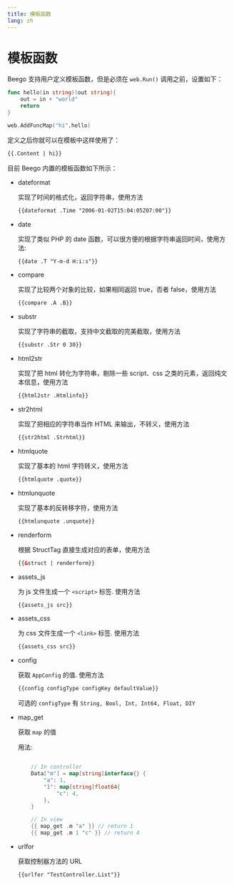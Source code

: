 ```yaml
---
title: 模板函数
lang: zh
---
```


# 模板函数

Beego 支持用户定义模板函数，但是必须在 `web.Run()` 调用之前，设置如下：
```go
func hello(in string)(out string){
    out = in + "world"
    return
}

web.AddFuncMap("hi",hello)
```
定义之后你就可以在模板中这样使用了：

```html
{{.Content | hi}}
```

目前 Beego 内置的模板函数如下所示：

* dateformat

	实现了时间的格式化，返回字符串，使用方法 
    ```html
    {{dateformat .Time "2006-01-02T15:04:05Z07:00"}}
    ```

* date

	实现了类似 PHP 的 date 函数，可以很方便的根据字符串返回时间，使用方法:
    ```html
    {{date .T "Y-m-d H:i:s"}}
    ```

* compare

	实现了比较两个对象的比较，如果相同返回 true，否者 false，使用方法
    ```html
    {{compare .A .B}}
    ```

* substr

	实现了字符串的截取，支持中文截取的完美截取，使用方法
    ```html
    {{substr .Str 0 30}}
    ```

* html2str

	实现了把 html 转化为字符串，剔除一些 script、css 之类的元素，返回纯文本信息，使用方法 
    ```html
    {{html2str .Htmlinfo}}
    ```
* str2html

	实现了把相应的字符串当作 HTML 来输出，不转义，使用方法
    ```html
    {{str2html .Strhtml}}
    ```

* htmlquote

	实现了基本的 html 字符转义，使用方法
    ```html
    {{htmlquote .quote}}
    ```

* htmlunquote

	实现了基本的反转移字符，使用方法
    ```html
    {{htmlunquote .unquote}}
    ```

* renderform

	根据 StructTag 直接生成对应的表单，使用方法
    ```html
    {{&struct | renderform}}
    ```
	
* assets_js

    为 js 文件生成一个 `<script>` 标签. 使用方法 
    ```html
    {{assets_js src}}
    ```

* assets_css

    为 css 文件生成一个 `<link>` 标签. 使用方法 
    ```html
    {{assets_css src}}
    ```

* config

    获取 `AppConfig` 的值. 使用方法
    ```html
    {{config configType configKey defaultValue}}
    ```
    可选的 `configType` 有 `String, Bool, Int, Int64, Float, DIY`

* map_get

    获取 `map` 的值

    用法:
    ```go
    
        // In controller
        Data["m"] = map[string]interface{} {
            "a": 1,
            "1": map[string]float64{
                "c": 4,
            },
        }

        // In view
        {{ map_get .m "a" }} // return 1
        {{ map_get .m 1 "c" }} // return 4
    ```
        
* urlfor

    获取控制器方法的 URL
    ```html
    {{urlfor "TestController.List"}}
    ```
        
   
